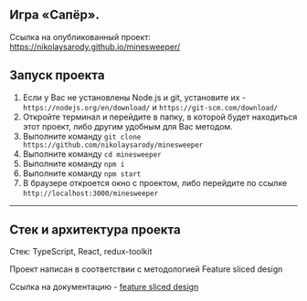 ## Игра «Сапёр».

Ссылка на опубликованный проект: <https://nikolaysarody.github.io/minesweeper/>

## Запуск проекта

1) Если у Вас не установлены Node.js и git, установите их - `https://nodejs.org/en/download/` и `https://git-scm.com/download/`
2) Откройте терминал и перейдите в папку, в которой будет находиться этот проект, либо другим удобным для Вас методом.
3) Выполните команду `git clone https://github.com/nikolaysarody/minesweeper`
4) Выполните команду `cd minesweeper`
5) Выполните команду `npm i`
6) Выполните команду `npm start`
7) В браузере откроется окно с проектом, либо перейдите по ссылке `http://localhost:3000/minesweeper`

----

## Стек и архитектура проекта

Стек: TypeScript, React, redux-toolkit

Проект написан в соответствии с методологией Feature sliced design

Ссылка на документацию - [feature sliced design](https://feature-sliced.design/docs/get-started/tutorial)
